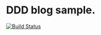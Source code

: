# DDD blog sample.

[![Build Status](https://travis-ci.org/polidog/Blog.svg?branch=master)](https://travis-ci.org/polidog/Blog)
